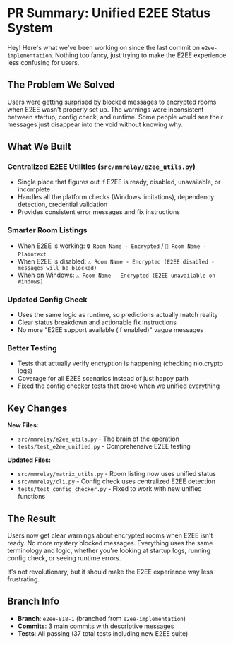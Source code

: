 # PR Summary: Unified E2EE Status System

Hey! Here's what we've been working on since the last commit on `e2ee-implementation`. Nothing too fancy, just trying to make the E2EE experience less confusing for users.

## The Problem We Solved

Users were getting surprised by blocked messages to encrypted rooms when E2EE wasn't properly set up. The warnings were inconsistent between startup, config check, and runtime. Some people would see their messages just disappear into the void without knowing why.

## What We Built

### Centralized E2EE Utilities (`src/mmrelay/e2ee_utils.py`)

- Single place that figures out if E2EE is ready, disabled, unavailable, or incomplete
- Handles all the platform checks (Windows limitations), dependency detection, credential validation
- Provides consistent error messages and fix instructions

### Smarter Room Listings

- When E2EE is working: `🔒 Room Name - Encrypted` / `📝 Room Name - Plaintext`
- When E2EE is disabled: `⚠️ Room Name - Encrypted (E2EE disabled - messages will be blocked)`
- When on Windows: `⚠️ Room Name - Encrypted (E2EE unavailable on Windows)`

### Updated Config Check

- Uses the same logic as runtime, so predictions actually match reality
- Clear status breakdown and actionable fix instructions
- No more "E2EE support available (if enabled)" vague messages

### Better Testing

- Tests that actually verify encryption is happening (checking nio.crypto logs)
- Coverage for all E2EE scenarios instead of just happy path
- Fixed the config checker tests that broke when we unified everything

## Key Changes

**New Files:**

- `src/mmrelay/e2ee_utils.py` - The brain of the operation
- `tests/test_e2ee_unified.py` - Comprehensive E2EE testing

**Updated Files:**

- `src/mmrelay/matrix_utils.py` - Room listing now uses unified status
- `src/mmrelay/cli.py` - Config check uses centralized E2EE detection
- `tests/test_config_checker.py` - Fixed to work with new unified functions

## The Result

Users now get clear warnings about encrypted rooms when E2EE isn't ready. No more mystery blocked messages. Everything uses the same terminology and logic, whether you're looking at startup logs, running config check, or seeing runtime errors.

It's not revolutionary, but it should make the E2EE experience way less frustrating.

## Branch Info

- **Branch**: `e2ee-818-1` (branched from `e2ee-implementation`)
- **Commits**: 3 main commits with descriptive messages
- **Tests**: All passing (37 total tests including new E2EE suite)
